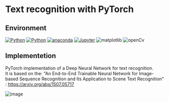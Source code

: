 # Text recognition with PyTorch

## Environment
 [![Python](https://img.shields.io/badge/Python-3.7%2B-9cf?style=flat-square)](https://www.python.org/downloads/)
 [![Python](https://img.shields.io/badge/PyTorch-1.10.1%2B-orange?style=flat-square)](https://pytorch.org/get-started/locally/)
 [![anaconda](https://img.shields.io/badge/Anaconda-green?style=flat-square)](https://www.anaconda.com/)
 [![Jupyter](https://img.shields.io/badge/Jupyter-1.0.0%2B-yellow?style=flat-square)](https://jupyter.org/)
 ![matplotlib](https://img.shields.io/badge/Matplotlib-3.5.1%2B-blue?style=flat-square)
 ![openCv](https://img.shields.io/badge/openCv-4.5.3%2B-red?style=flat-square)

## Implementetion
PyTorch implementation of a Deep Neural Network for text recognition. \
It is based on the:
"An End-to-End Trainable Neural Network for Image-based Sequence Recognition and Its Application to Scene Text Recognition" : https://arxiv.org/abs/1507.05717

![image](https://user-images.githubusercontent.com/72649244/156899625-f6adf7c1-070f-4d3b-8607-0591a2510aca.png)

